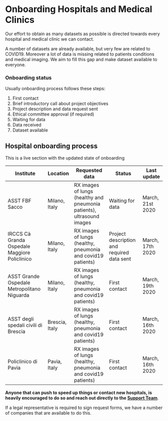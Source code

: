 # Onboarding Hospitals and Medical Clinics
Our effort to obtain as many datasets as possible is directed towards every hospital and medical clinic we can contact. 

A number of datasets are already available, but very few are related to COVID19. Moreover a lot of data is missing related to patients conditions and medical imaging. We aim to fill this gap and make dataset available to everyone.

### Onboarding status
Usually onboarding process follows these steps:

1. First contact
2. Brief introductory call about project objectives
3. Project description and data request sent
4. Ethical committee approval (if required)
5. Waiting for data
6. Data received
7. Dataset available

## Hospital onboarding process
This is a live section with the updated state of onboarding

| Institute | Location |Requested data |  Status | Last update |
|---| ---| ---| --- | ---|
| ASST FBF Sacco | Milano, Italy |  RX images of lungs (healthy and pneumonia patients), ultrasound images | Waiting for data | March, 21st 2020 |
| IRCCS Cà Granda Ospedale Maggiore Policlinico |Milano, Italy |  RX images of lungs (healthy, pneumonia and covid19 patients) | Project description and required data sent | March, 17th 2020 |
| ASST Grande Ospedale Metropolitano Niguarda | Milano, Italy |  RX images of lungs (healthy, pneumonia and covid19 patients) | First contact | March, 19th 2020 |
| ASST degli spedali civili di Brescia |  Brescia, Italy |RX images of lungs (healthy, pneumonia and covid19 patients) | First contact | March, 16th 2020 |
| Policlinico di Pavia |  Pavia, Italy |RX images of lungs (healthy, pneumonia and covid19 patients) | First contact | March, 16th 2020 |

**Anyone that can push to speed up things or contact new hospitals, is heavily encouraged to do so and reach out directly to the [Support Team](support@defeatcovid19.org)**.

If a legal representative is required to sign request forms, we have a number of companies that are available to do this.
